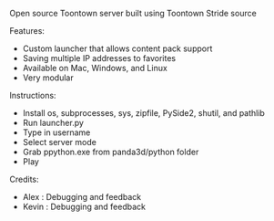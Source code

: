 Open source Toontown server built using Toontown Stride source

Features:
- Custom launcher that allows content pack support
- Saving multiple IP addresses to favorites
- Available on Mac, Windows, and Linux
- Very modular

Instructions: 
- Install os, subprocesses, sys, zipfile, PySide2, shutil, and pathlib
- Run launcher.py
- Type in username
- Select server mode
- Grab ppython.exe from panda3d/python folder
- Play


Credits:
- Alex : Debugging and feedback
- Kevin : Debugging and feedback
